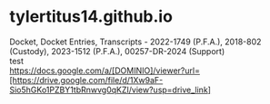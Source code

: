 # tylertitus14.github.io
Docket, Docket Entries, Transcripts - 2022-1749 (P.F.A.), 2018-802 (Custody), 2023-1512 (P.F.A.), 00257-DR-2024 (Support)  
test  
https://docs.google.com/a/[DOMINIO]/viewer?url=[https://drive.google.com/file/d/1Xw9aF-Sio5hGKo1PZBY1tbRnwvg0qKZI/view?usp=drive_link]
